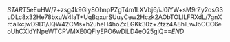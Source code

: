 $START$5eEuHW/7+zsg4k9Giy8OhnpPZgT4m1LXVbj6/iJ0iYW+sM9rZy2osG3uDLc8x32He78bxuW4IaT+UqBqxurSUuyCew2Hczk2AObTOLILFRXdL/7gnXrcaIkcjwD9D1/JQW42CMs+h2uheH4hoZxEGKk30z+Ztzz4A8hlLwJbCCC6eoUhCXldYNpeWTCPVMXE0QFlyEPO6wDiLD4eO25glQ==$END$